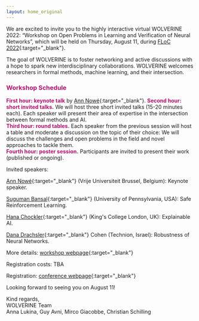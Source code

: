 ```yaml
---
layout: home_original
---
```


We are excited to invite you to the highly interactive virtual WOLVERINE 2022: “Workshop on Open Problems in Learning and Verification of Neural Networks”, which will be held on Thursday, August 11, during [FLoC 2022](https://www.floc2022.org/){:target="_blank"}.

The goal of WOLVERINE is to foster networking and active discussions with a hope to spark new interdisciplinary collaborations. WOLVERINE welcomes researchers in formal methods, machine learning, and their intersection. 


### <span style="color:#b11170">Workshop Schedule</span>
<span style="color:#b11170">**First hour: keynote talk**</span> by [Ann Nowé](https://ai.vub.ac.be/team/ann-nowe/){:target="_blank"}.
<span style="color:#b11170">**Second hour: short invited talks.**</span> We will host three short invited talks (15-20 minutes each). Each speaker will present their area of expertise in the intersection between formal methods and AI.\
<span style="color:#b11170">**Third hour: round tables.**</span> Each speaker from the previous session will host a table and moderate a discussion on the topic of their choice: We will discuss the challenges and open problems in the field and novel approaches to tackle them.\
<span style="color:#b11170">**Fourth hour: poster session.**</span> Participants are invited to present their work (published or ongoing).

Invited speakers:

[Ann Nowé](https://ai.vub.ac.be/team/ann-nowe/){:target="_blank"} (Vrije Universiteit Brussel, Belgium): Keynote speaker.

[Suguman Bansal](https://suguman.github.io/){:target="_blank"} (University of Pennsylvania, USA): Safe Reinforcement Learning.
	
[Hana Chockler](https://www.hanachockler.com/){:target="_blank"} (King's College London, UK): Explainable AI.
	
[Dana Drachsler](https://ddana.cswp.cs.technion.ac.il/){:target="_blank"} Cohen (Technion, Israel): Robustness of Neural Networks.

More details: [workshop webpage](https://Wolverine-workshop/wolverine2022.github.io){:target="_blank"} 

Registration costs: TBA

Registration: [conference webpage](https://www.floc2022.org/registration){:target="_blank"} 

Looking forward to seeing you on August 11!

Kind regards,\
WOLVERINE Team \
Anna Lukina, Guy Avni, Mirco Giacobbe, Christian Schilling
